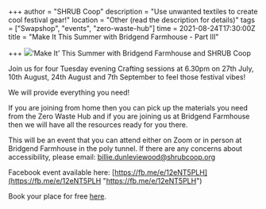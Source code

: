 +++
author = "SHRUB Coop"
description = "Use unwanted textiles to create cool festival gear!"
location = "Other (read the description for details)"
tags = ["Swapshop", "events", "zero-waste-hub"]
time = 2021-08-24T17:30:00Z
title = "Make It This Summer with Bridgend Farmhouse - Part III"

+++
![](https://res.cloudinary.com/shrub-co-op/image/upload/v1626769224/shrubcoop.org/media/Make_It_this_summer_cover_1_ag4kbo.png)‘Make It’ This Summer with Bridgend Farmhouse and SHRUB Coop

Join us for four Tuesday evening Crafting sessions at 6.30pm on 27th July, 10th August, 24th August and 7th September to feel those festival vibes!

We will provide everything you need!

If you are joining from home then you can pick up the materials you need from the Zero Waste Hub and if you are joining us at Bridgend Farmhouse then we will have all the resources ready for you there.

This will be an event that you can attend either on Zoom or in person at Bridgend Farmhouse in the poly tunnel. If there are any concerns about accessibility, please email: billie.dunleviewood@shrubcoop.org

Facebook event available here: [https://fb.me/e/12eNT5PLH](https://fb.me/e/12eNT5PLH "https://fb.me/e/12eNT5PLH")

Book your place for free [here](https://www.eventbrite.co.uk/e/make-it-this-summer-with-bridgend-farmhouse-and-shrub-coop-tickets-163472162639?aff=ebdssbdestsearch).